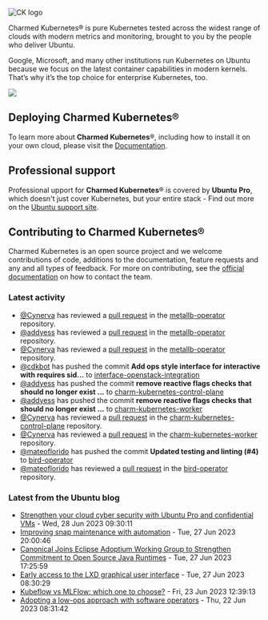![CK logo](https://assets.ubuntu.com/v1/451d4cf4-Charmed+Kubernetes_RGB_onWhite_2022.svg)

Charmed Kubernetes® is pure Kubernetes tested across the widest range of clouds with modern metrics and monitoring, brought to you by the people who deliver Ubuntu.

Google, Microsoft, and many other institutions run Kubernetes on Ubuntu because we focus on the latest container capabilities in modern kernels. That’s why it’s the top choice for enterprise Kubernetes, too.

![](https://assets.ubuntu.com/v1/843c77b6-juju-at-a-glace.svg)

## Deploying Charmed Kubernetes®

To learn more about **Charmed Kubernetes**®, including how to install it on your own cloud, please visit the [Documentation][docs].

## Professional support

Professional upport for **Charmed Kubernetes**® is covered by **Ubuntu Pro**, which doesn't just cover Kubernetes, but your entire stack - Find out more on the [Ubuntu support site](https://ubuntu.com/support).

## Contributing to Charmed Kubernetes®

Charmed Kubernetes is an open source project and we welcome contributions of code, additions to the documentation, feature requests and any and all types of feedback. For more on contributing, see the [official documentation][get-in-touch] on how to contact the team.

<!-- LINKS -->
[docs]: https://ubuntu.com/kubernetes/docs
[get-in-touch]: https://ubuntu.com/kubernetes/docs/get-in-touch

### Latest activity

<!-- activity starts -->
 - [@Cynerva](https://github.com/Cynerva) has reviewed a [pull request](https://github.com/charmed-kubernetes/metallb-operator/pull/32) in the [metallb-operator](https://github.com/charmed-kubernetes/metallb-operator) repository.
 - [@addyess](https://github.com/addyess) has reviewed a [pull request](https://github.com/charmed-kubernetes/metallb-operator/pull/32) in the [metallb-operator](https://github.com/charmed-kubernetes/metallb-operator) repository.
 - [@Cynerva](https://github.com/Cynerva) has reviewed a [pull request](https://github.com/charmed-kubernetes/metallb-operator/pull/32) in the [metallb-operator](https://github.com/charmed-kubernetes/metallb-operator) repository.
 - [@cdkbot](https://github.com/cdkbot) has pushed the commit **Add ops style interface for interactive with requires sid...** to [interface-openstack-integration](https://github.com/charmed-kubernetes/interface-openstack-integration)
 - [@addyess](https://github.com/addyess) has pushed the commit **remove reactive flags checks that should no longer exist ...** to [charm-kubernetes-control-plane](https://github.com/charmed-kubernetes/charm-kubernetes-control-plane)
 - [@addyess](https://github.com/addyess) has pushed the commit **remove reactive flags checks that should no longer exist ...** to [charm-kubernetes-worker](https://github.com/charmed-kubernetes/charm-kubernetes-worker)
 - [@Cynerva](https://github.com/Cynerva) has reviewed a [pull request](https://github.com/charmed-kubernetes/charm-kubernetes-control-plane/pull/288) in the [charm-kubernetes-control-plane](https://github.com/charmed-kubernetes/charm-kubernetes-control-plane) repository.
 - [@Cynerva](https://github.com/Cynerva) has reviewed a [pull request](https://github.com/charmed-kubernetes/charm-kubernetes-worker/pull/144) in the [charm-kubernetes-worker](https://github.com/charmed-kubernetes/charm-kubernetes-worker) repository.
 - [@mateoflorido](https://github.com/mateoflorido) has pushed the commit **Updated testing and linting (#4)** to [bird-operator](https://github.com/charmed-kubernetes/bird-operator)
 - [@mateoflorido](https://github.com/mateoflorido) has reviewed a [pull request](https://github.com/charmed-kubernetes/bird-operator/pull/4) in the [bird-operator](https://github.com/charmed-kubernetes/bird-operator) repository.
<!-- activity ends -->

<!-- roadmap starts -->

<!-- roadmap ends -->

### Latest from the Ubuntu blog

<!-- blog starts -->
* [Strengthen your cloud cyber security with Ubuntu Pro and confidential VMs](https://ubuntu.com//blog/cloud-cyber-security-with-ubuntu-pro-confidential-vms) - Wed, 28 Jun 2023 09:30:11 
* [Improving snap maintenance with automation](https://ubuntu.com//blog/improving-snap-maintenance-with-automation) - Tue, 27 Jun 2023 20:00:46 
* [Canonical Joins Eclipse Adoptium Working Group to Strengthen Commitment to Open Source Java Runtimes](https://ubuntu.com//blog/canonical-joins-eclipse-adoptium-working-group-to-strengthen-commitment-to-open-source-java-runtimes) - Tue, 27 Jun 2023 17:25:59 
* [Early access to the LXD graphical user interface](https://ubuntu.com//blog/lxd_ui) - Tue, 27 Jun 2023 08:30:29 
* [Kubeflow vs MLFlow: which one to choose?](https://ubuntu.com//blog/kubeflow-vs-mlflow) - Fri, 23 Jun 2023 12:39:13 
* [Adopting a low-ops approach with software operators](https://ubuntu.com//blog/low-ops-with-software-operators) - Thu, 22 Jun 2023 08:31:42 
<!-- blog ends -->
